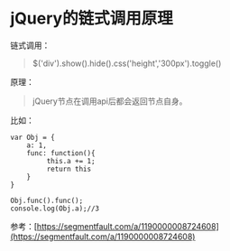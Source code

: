 # jQuery的链式调用原理
链式调用：

> $('div').show().hide().css('height','300px').toggle()

原理：

> jQuery节点在调用api后都会返回节点自身。

比如：

    var Obj = {
    	a: 1,
   		func: function(){
   			 this.a += 1;
    		 return this
    	}
    }

    Obj.func().func();
    console.log(Obj.a);//3

参考：[https://segmentfault.com/a/1190000008724608](https://segmentfault.com/a/1190000008724608)
